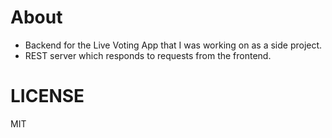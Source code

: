 # About

- Backend for the Live Voting App that I was working on as a side project.
- REST server which responds to requests from the frontend.

# LICENSE
MIT

